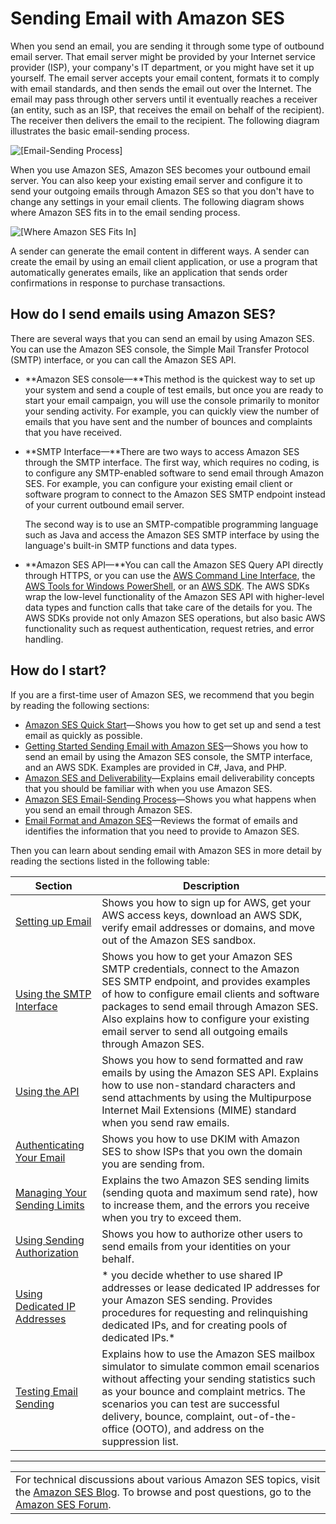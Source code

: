# Sending Email with Amazon SES<a name="sending-email"></a>

When you send an email, you are sending it through some type of outbound email server\. That email server might be provided by your Internet service provider \(ISP\), your company's IT department, or you might have set it up yourself\. The email server accepts your email content, formats it to comply with email standards, and then sends the email out over the Internet\. The email may pass through other servers until it eventually reaches a receiver \(an entity, such as an ISP, that receives the email on behalf of the recipient\)\. The receiver then delivers the email to the recipient\. The following diagram illustrates the basic email\-sending process\.

![\[Email-Sending Process\]](http://docs.aws.amazon.com/ses/latest/DeveloperGuide/images/email_sending_process-diagram.png)

When you use Amazon SES, Amazon SES becomes your outbound email server\. You can also keep your existing email server and configure it to send your outgoing emails through Amazon SES so that you don't have to change any settings in your email clients\. The following diagram shows where Amazon SES fits in to the email sending process\.

![\[Where Amazon SES Fits In\]](http://docs.aws.amazon.com/ses/latest/DeveloperGuide/images/where_ses_fits_in-diagram.png)

A sender can generate the email content in different ways\. A sender can create the email by using an email client application, or use a program that automatically generates emails, like an application that sends order confirmations in response to purchase transactions\.

## How do I send emails using Amazon SES?<a name="how-to-use-ses"></a>

There are several ways that you can send an email by using Amazon SES\. You can use the Amazon SES console, the Simple Mail Transfer Protocol \(SMTP\) interface, or you can call the Amazon SES API\.
+ **Amazon SES console—**This method is the quickest way to set up your system and send a couple of test emails, but once you are ready to start your email campaign, you will use the console primarily to monitor your sending activity\. For example, you can quickly view the number of emails that you have sent and the number of bounces and complaints that you have received\.
+ **SMTP Interface—**There are two ways to access Amazon SES through the SMTP interface\. The first way, which requires no coding, is to configure any SMTP\-enabled software to send email through Amazon SES\. For example, you can configure your existing email client or software program to connect to the Amazon SES SMTP endpoint instead of your current outbound email server\.

  The second way is to use an SMTP\-compatible programming language such as Java and access the Amazon SES SMTP interface by using the language's built\-in SMTP functions and data types\. 
+ **Amazon SES API—**You can call the Amazon SES Query API directly through HTTPS, or you can use the [AWS Command Line Interface](https://aws.amazon.com/cli/), the [AWS Tools for Windows PowerShell](https://aws.amazon.com/powershell/), or an [AWS SDK](https://aws.amazon.com/tools/)\. The AWS SDKs wrap the low\-level functionality of the Amazon SES API with higher\-level data types and function calls that take care of the details for you\. The AWS SDKs provide not only Amazon SES operations, but also basic AWS functionality such as request authentication, request retries, and error handling\.

## How do I start?<a name="how-to-start-using-ses"></a>

If you are a first\-time user of Amazon SES, we recommend that you begin by reading the following sections:
+ [Amazon SES Quick Start](quick-start.md)—Shows you how to get set up and send a test email as quickly as possible\.
+ [Getting Started Sending Email with Amazon SES](getting-started.md)—Shows you how to send an email by using the Amazon SES console, the SMTP interface, and an AWS SDK\. Examples are provided in C\#, Java, and PHP\.
+ [Amazon SES and Deliverability](deliverability-and-ses.md)—Explains email deliverability concepts that you should be familiar with when you use Amazon SES\.
+ [Amazon SES Email\-Sending Process](sending-email-with-ses.md)—Shows you what happens when you send an email through Amazon SES\.
+ [Email Format and Amazon SES](email-format.md)—Reviews the format of emails and identifies the information that you need to provide to Amazon SES\.

Then you can learn about sending email with Amazon SES in more detail by reading the sections listed in the following table:


| Section | Description | 
| --- | --- | 
| [Setting up Email](setting-up-email.md) | Shows you how to sign up for AWS, get your AWS access keys, download an AWS SDK, verify email addresses or domains, and move out of the Amazon SES sandbox\. | 
| [Using the SMTP Interface](send-email-smtp.md) | Shows you how to get your Amazon SES SMTP credentials, connect to the Amazon SES SMTP endpoint, and provides examples of how to configure email clients and software packages to send email through Amazon SES\. Also explains how to configure your existing email server to send all outgoing emails through Amazon SES\. | 
| [Using the API](send-email-api.md) | Shows you how to send formatted and raw emails by using the Amazon SES API\. Explains how to use non\-standard characters and send attachments by using the Multipurpose Internet Mail Extensions \(MIME\) standard when you send raw emails\. | 
| [Authenticating Your Email](authentication.md) | Shows you how to use DKIM with Amazon SES to show ISPs that you own the domain you are sending from\. | 
| [Managing Your Sending Limits](manage-sending-limits.md) | Explains the two Amazon SES sending limits \(sending quota and maximum send rate\), how to increase them, and the errors you receive when you try to exceed them\. | 
| [Using Sending Authorization](sending-authorization.md) | Shows you how to authorize other users to send emails from your identities on your behalf\. | 
| [Using Dedicated IP Addresses](dedicated-ips.md) | * you decide whether to use shared IP addresses or lease dedicated IP addresses for your Amazon SES sending\. Provides procedures for requesting and relinquishing dedicated IPs, and for creating pools of dedicated IPs\.* | 
| [Testing Email Sending](mailbox-simulator.md) | Explains how to use the Amazon SES mailbox simulator to simulate common email scenarios without affecting your sending statistics such as your bounce and complaint metrics\. The scenarios you can test are successful delivery, bounce, complaint, out\-of\-the\-office \(OOTO\), and address on the suppression list\. | 


****  

|  | 
| --- |
| For technical discussions about various Amazon SES topics, visit the [Amazon SES Blog](https://aws.amazon.com//blogs/ses/)\. To browse and post questions, go to the [Amazon SES Forum](https://forums.aws.amazon.com/forum.jspa?forumID=90)\. | 